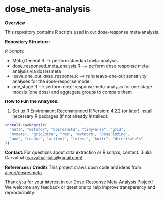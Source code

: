 # dose_meta-analysis

**Overview**

This repository contains R scripts used in our dose-response meta-analysis. 

**Repository Structure:**

_R Scripts:_

* Meta_General.R --> perform standard meta-analyses
* dose_responsed_meta_analysis.R --> perform dose-response meta-analysis via dosresmeta
* leave_one_out_dose_response.R --> runs leave-one-out sensitivity analyses for the dose-response model.
* one_stage.R --> perform dose-response meta-analysis for one-stage models (one dose) and aggregate groups to compare them

**How to Run the Analyses:**
1. Set up R Environment
Recommended R Version: 4.2.2 (or later)
Install necessary R packages (if not already installed):
```r
install.packages(c(
  "meta", "metafor", "dosresmeta", "tidyverse", "grid", 
  "mvmeta", "gridExtra", "rms", "mvtnorm", "DoseFinding",
  "aod", "readxl", "writexl", "lmtest", "knitr", "directlabels"
))
```

**Contact:**
For questions about data extraction or R scripts, contact: Giulia Carvalhal (carvalhalgiulia@gmail.com)

**References / Credits**
This project draws upon code and ideas from [alecri/dosresmeta](https://github.com/alecri/dosresmeta).

Thank you for your interest in our Dose-Response Meta-Analysis Project!
We welcome any feedback or questions to help improve transparency and reproducibility.
